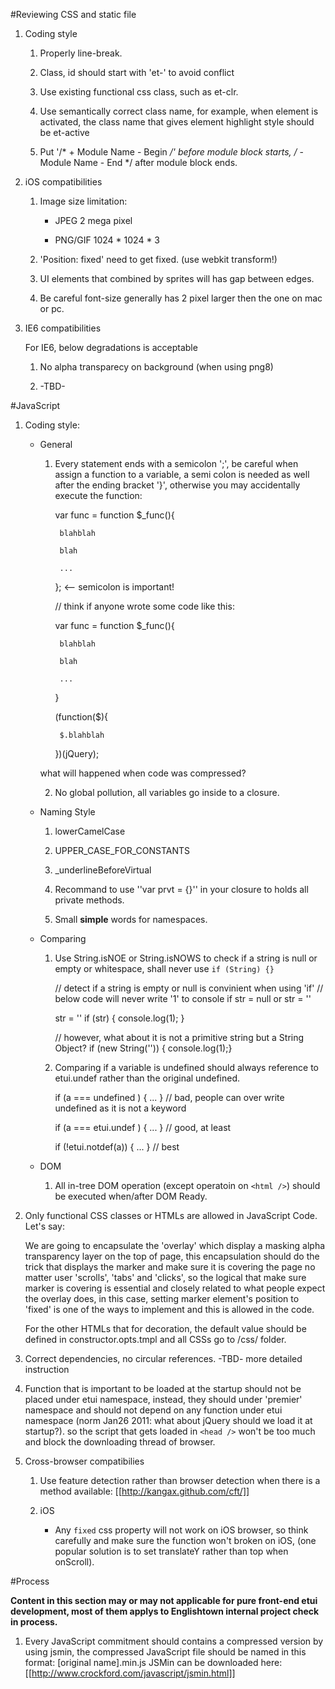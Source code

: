 #Reviewing CSS and static file

1. Coding style

    1. Properly line-break.
    
    2. Class, id should start with 'et-' to avoid conflict
    
    3. Use existing functional css class, such as et-clr.
    
    4. Use semantically correct class name, for example, when element is activated,
    the class name that gives element highlight style should be et-active

    5. Put '/* + Module Name - Begin */' before module block starts,
    /* - Module Name - End */ after module block ends.

2. iOS compatibilities
    
    1. Image size limitation:
    
        * JPEG 2 mega pixel
        
        * PNG/GIF 1024 * 1024 * 3
    
    2. 'Position: fixed' need to get fixed. (use webkit transform!)
    
    3. UI elements that combined by sprites will has gap between edges.

    4. Be careful font-size generally has 2 pixel larger then the one on mac or pc.
    
3. IE6 compatibilities
    
    For IE6, below degradations is acceptable
    
    1. No alpha transparecy on background (when using png8)
    
    2. -TBD-
    
#JavaScript

1. Coding style:
    
    * General
    
        1. Every statement ends with a semicolon ';', be careful when assign a function to a variable,
        a semi colon is needed as well after the ending bracket '}', otherwise you may accidentally 
        execute the function:
        
            var func = function $_func(){

                blahblah
                
                blah
                
                ...
                
            }; <-- semicolon is important!
            
            // think if anyone wrote some code like this:
            
            var func = function $_func(){
            
                blahblah
                
                blah
                
                ...
                
            }
            
            
            (function($){
            
                $.blahblah
                
            })(jQuery);
            
        what will happened when code was compressed?
        
        2. No global pollution, all variables go inside to a closure.
        
    * Naming Style
    
        1. lowerCamelCase
        
        2. UPPER_CASE_FOR_CONSTANTS
        
        3. _underlineBeforeVirtual
        
        4. Recommand to use ''var prvt = {}'' in your closure to holds all private methods.
        
        5. Small **simple** words for namespaces.
    
    * Comparing
    
        1. Use String.isNOE or String.isNOWS to check if a string is null or empty or whitespace,
        shall never use ``if (String) {} ``
        
            // detect if a string is empty or null is convinient when using 'if'
            // below code will never write '1' to console if str = null or str = ''
            
            str = ''
            if (str) { console.log(1); }
            
            // however, what about it is not a primitive string but a String Object?
            if (new String('')) { console.log(1);}

        2. Comparing if a variable is undefined should always reference to etui.undef rather than
        the original undefined.
            
            if (a === undefined ) { ... } // bad, people can over write undefined as it is not a keyword
            
            if (a === etui.undef ) { ... } // good, at least
            
            if (!etui.notdef(a)) { ... } // best
    
    * DOM
    
        1. All in-tree DOM operation (except operatoin on `<html />`) should be executed when/after DOM Ready.

2. Only functional CSS classes or HTMLs are allowed in JavaScript Code. Let's say:
    
    We are going to encapsulate the 'overlay' which display a masking alpha transparency
    layer on the top of page, this encapsulation should do the trick that displays the 
    marker and make sure it is covering the page no matter user 'scrolls', 'tabs' and 
    'clicks', so the logical that make sure marker is covering is essential and closely related
    to what people expect the overlay does, in this case, setting marker element's position
    to 'fixed' is one of the ways to implement and this is allowed in the code.
    
    For the other HTMLs that for decoration, the default value should be defined
    in constructor.opts.tmpl and all CSSs go to /css/ folder.

3. Correct dependencies, no circular references.
    -TBD- more detailed instruction

4. Function that is important to be loaded at the startup should not be placed under etui namespace,
    instead, they should under 'premier' namespace and should not depend on any function under etui 
    namespace (norm Jan26 2011: what about jQuery should we load it at startup?). so the script that 
    gets loaded in `<head />` won't be too much and block the downloading thread of browser.
    
5. Cross-browser compatibilies

    1. Use feature detection rather than browser detection when there is a method available:
    [[http://kangax.github.com/cft/]]

    2. iOS
        * Any `fixed` css property will not work on iOS browser, so think carefully and make sure the
        function won't broken on iOS, (one popular solution is to set translateY rather than top when
        onScroll).
        
#Process

__Content in this section may or may not applicable for pure front-end etui development, most of 
them applys to Englishtown internal project check in process.__

1. Every JavaScript commitment should contains a compressed version by using jsmin, the compressed 
    JavaScript file should be named in this format: [original name].min.js
    JSMin can be downloaded here: [[http://www.crockford.com/javascript/jsmin.html]]
    
    
